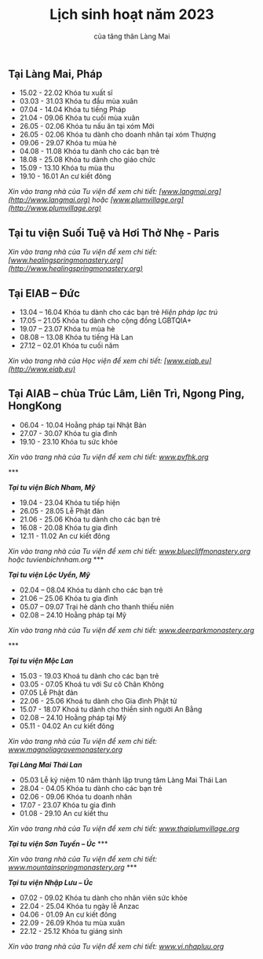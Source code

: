 ﻿---
title: Lịch sinh hoạt năm 2023
author: của tăng thân Làng Mai
---

## Tại Làng Mai, Pháp

- 15.02 - 22.02     Khóa tu xuất sĩ
- 03.03 - 31.03     Khóa tu đầu mùa xuân
- 07.04 - 14.04     Khóa tu tiếng Pháp
- 21.04 - 09.06		Khóa tu cuối mùa xuân
- 26.05 - 02.06		Khóa tu nấu ăn tại xóm Mới
- 26.05 - 02.06		Khóa tu dành cho doanh nhân tại xóm Thượng
- 09.06 - 29.07		Khóa tu mùa hè
- 04.08 - 11.08		Khóa tu dành cho các bạn trẻ
- 18.08 - 25.08		Khóa tu dành cho giáo chức
- 15.09 - 13.10		Khóa tu mùa thu
- 19.10 - 16.01		An cư kiết đông 

*Xin vào trang nhà của Tu viện để xem chi tiết: [www.langmai.org](http://www.langmai.org) hoặc [www.plumvillage.org](http://www.plumvillage.org)*

## Tại tu viện Suối Tuệ và Hơi Thở Nhẹ - Paris

*Xin vào trang nhà của Tu viện để xem chi tiết: [www.healingspringmonastery.org](http://www.healingspringmonastery.org)*

## Tại EIAB – Đức

- 13.04 – 16.04   Khóa tu dành cho các bạn trẻ *Hiện pháp lạc trú*
- 17.05 – 21.05   Khóa tu dành cho cộng đồng LGBTQIA+
- 19.07 – 23.07   Khóa tu mùa hè
- 08.08 – 13.08   Khóa tu tiếng Hà Lan
- 27.12 – 02.01   Khóa tu cuối năm

*Xin vào trang nhà của Học viện để xem chi tiết: [www.eiab.eu](http://www.eiab.eu)* 

## Tại AIAB – chùa Trúc Lâm, Liên Trì, Ngong Ping, HongKong

- 06.04 - 10.04		Hoằng pháp tại Nhật Bản
- 27.07 - 30.07		Khóa tu gia đình
- 19.10 - 23.10		Khóa tu sức khỏe

*Xin vào trang nhà của Tu viện để xem chi tiết: www.pvfhk.org*


\***


***Tại tu viện Bích Nham, Mỹ***

- 19.04 - 23.04		Khóa tu tiếp hiện
- 26.05 - 28.05		Lễ Phật đản
- 21.06 - 25.06		Khóa tu dành cho các bạn trẻ
- 16.08 - 20.08		Khóa tu gia đình
- 12.11 - 11.02		An cư kiết đông

*Xin vào trang nhà của Tu viện để xem chi tiết: www.bluecliffmonastery.org hoặc tuvienbichnham.org*
\***


***Tại tu viện Lộc Uyển, Mỹ***



- 02.04 – 08.04          	Khóa tu dành cho các bạn trẻ
- 21.06 – 25.06          	Khóa tu gia đình
- 05.07 – 09.07          	Trại hè dành cho thanh thiếu niên 
- 02.08 – 24.10          	Hoằng pháp tại Mỹ



*Xin vào trang nhà của Tu viện để xem chi tiết: www.deerparkmonastery.org*


\***


***Tại tu viện Mộc Lan***

- 15.03 - 19.03		Khoá tu dành cho các bạn trẻ
- 03.05 - 07.05		Khoá tu với Sư cô Chân Không
- 07.05			Lễ Phật đản
- 22.06 - 25.06		Khoá tu dành cho Gia đình Phật tử
- 15.07 - 18.07		Khoá tu dành cho thiền sinh người An Bằng
- 02.08 – 24.10          	Hoằng pháp tại Mỹ
- 05.11 - 04.02		An cư kiết đông



*Xin vào trang nhà của Tu viện để xem chi tiết: www.magnoliagrovemonastery.org*

***Tại Làng Mai Thái Lan***

- 05.03			Lễ kỷ niệm 10 năm thành lập trung tâm Làng Mai Thái Lan
- 28.04 - 04.05		Khóa tu dành cho các bạn trẻ
- 02.06 - 09.06		Khóa tu doanh nhân
- 17.07 - 23.07 		Khóa tu gia đình
- 01.08 - 29.10		An cư kiết thu



*Xin vào trang nhà của Tu viện để xem chi tiết: www.thaiplumvillage.org*



***Tại tu viện Sơn Tuyền – Úc***
\***


*Xin vào trang nhà của Tu viện để xem chi tiết: www.mountainspringmonastery.org*
\***


***Tại tu viện Nhập Lưu – Úc***

- 07.02 - 09.02		Khóa tu dành cho nhân viên sức khỏe
- 22.04 - 25.04		Khóa tu ngày lễ Anzac
- 04.06 - 01.09		An cư kiết đông
- 22.09 - 26.09		Khóa tu mùa xuân
- 22.12 - 25.12		Khóa tu giáng sinh

*Xin vào trang nhà của Tu viện để xem chi tiết: www.vi.nhapluu.org*

